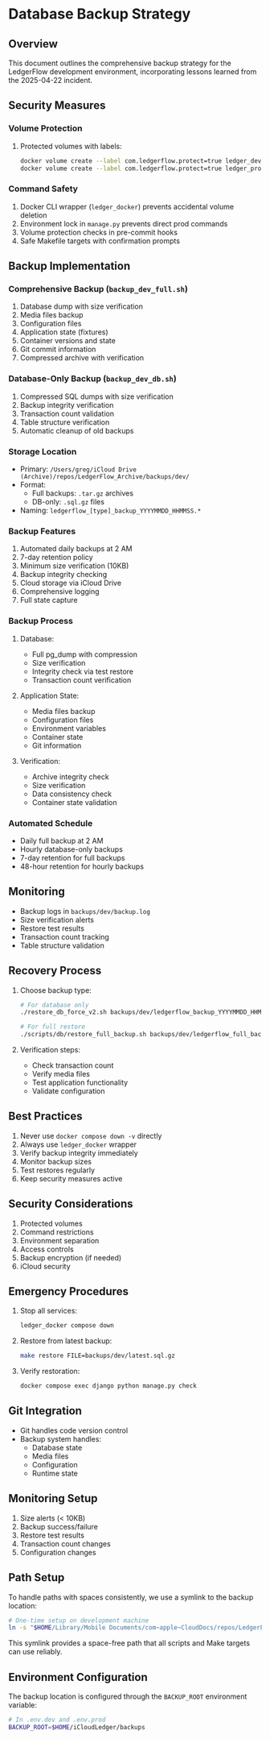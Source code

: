 # Database Backup Strategy

## Overview
This document outlines the comprehensive backup strategy for the LedgerFlow development environment, incorporating lessons learned from the 2025-04-22 incident.

## Security Measures

### Volume Protection
1. Protected volumes with labels:
   ```bash
   docker volume create --label com.ledgerflow.protect=true ledger_dev_db_data
   docker volume create --label com.ledgerflow.protect=true ledger_prod_db_data
   ```

### Command Safety
1. Docker CLI wrapper (`ledger_docker`) prevents accidental volume deletion
2. Environment lock in `manage.py` prevents direct prod commands
3. Volume protection checks in pre-commit hooks
4. Safe Makefile targets with confirmation prompts

## Backup Implementation

### Comprehensive Backup (`backup_dev_full.sh`)
1. Database dump with size verification
2. Media files backup
3. Configuration files
4. Application state (fixtures)
5. Container versions and state
6. Git commit information
7. Compressed archive with verification

### Database-Only Backup (`backup_dev_db.sh`)
1. Compressed SQL dumps with size verification
2. Backup integrity verification
3. Transaction count validation
4. Table structure verification
5. Automatic cleanup of old backups

### Storage Location
- Primary: `/Users/greg/iCloud Drive (Archive)/repos/LedgerFlow_Archive/backups/dev/`
- Format: 
  - Full backups: `.tar.gz` archives
  - DB-only: `.sql.gz` files
- Naming: `ledgerflow_[type]_backup_YYYYMMDD_HHMMSS.*`

### Backup Features
1. Automated daily backups at 2 AM
2. 7-day retention policy
3. Minimum size verification (10KB)
4. Backup integrity checking
5. Cloud storage via iCloud Drive
6. Comprehensive logging
7. Full state capture

### Backup Process
1. Database:
   - Full pg_dump with compression
   - Size verification
   - Integrity check via test restore
   - Transaction count verification

2. Application State:
   - Media files backup
   - Configuration files
   - Environment variables
   - Container state
   - Git information

3. Verification:
   - Archive integrity check
   - Size verification
   - Data consistency check
   - Container state validation

### Automated Schedule
- Daily full backup at 2 AM
- Hourly database-only backups
- 7-day retention for full backups
- 48-hour retention for hourly backups

## Monitoring
- Backup logs in `backups/dev/backup.log`
- Size verification alerts
- Restore test results
- Transaction count tracking
- Table structure validation

## Recovery Process
1. Choose backup type:
   ```bash
   # For database only
   ./restore_db_force_v2.sh backups/dev/ledgerflow_backup_YYYYMMDD_HHMMSS.sql.gz

   # For full restore
   ./scripts/db/restore_full_backup.sh backups/dev/ledgerflow_full_backup_YYYYMMDD_HHMMSS.tar.gz
   ```

2. Verification steps:
   - Check transaction count
   - Verify media files
   - Test application functionality
   - Validate configuration

## Best Practices
1. Never use `docker compose down -v` directly
2. Always use `ledger_docker` wrapper
3. Verify backup integrity immediately
4. Monitor backup sizes
5. Test restores regularly
6. Keep security measures active

## Security Considerations
1. Protected volumes
2. Command restrictions
3. Environment separation
4. Access controls
5. Backup encryption (if needed)
6. iCloud security

## Emergency Procedures
1. Stop all services:
   ```bash
   ledger_docker compose down
   ```

2. Restore from latest backup:
   ```bash
   make restore FILE=backups/dev/latest.sql.gz
   ```

3. Verify restoration:
   ```bash
   docker compose exec django python manage.py check
   ```

## Git Integration
- Git handles code version control
- Backup system handles:
  - Database state
  - Media files
  - Configuration
  - Runtime state

## Monitoring Setup
1. Size alerts (< 10KB)
2. Backup success/failure
3. Restore test results
4. Transaction count changes
5. Configuration changes

## Path Setup

To handle paths with spaces consistently, we use a symlink to the backup location:

```bash
# One-time setup on development machine
ln -s "$HOME/Library/Mobile Documents/com~apple~CloudDocs/repos/LedgerFlow_Archive" "$HOME/iCloudLedger"
```

This symlink provides a space-free path that all scripts and Make targets can use reliably.

## Environment Configuration

The backup location is configured through the `BACKUP_ROOT` environment variable:

```bash
# In .env.dev and .env.prod
BACKUP_ROOT=$HOME/iCloudLedger/backups
``` 